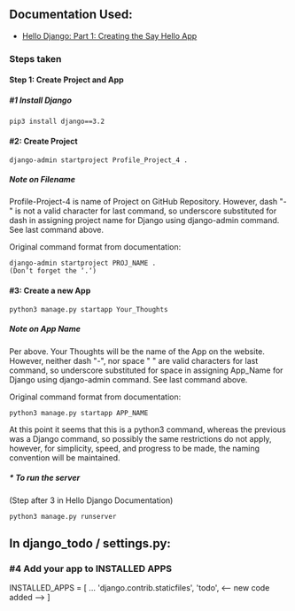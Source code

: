 ## Documentation Used:
- [Hello Django: Part 1: Creating the Say Hello App](https://docs.google.com/document/d/113P2BPOkrG6rMxsrm8GCbO6CVG2b1R9htD4tRdkSltQ/edit)

### Steps taken
#### Step 1: Create Project and App
##### #1 Install Django

```
pip3 install django==3.2

```

#### #2: Create Project

```
django-admin startproject Profile_Project_4 .
```

##### Note on Filename
Profile-Project-4
is name of Project on GitHub Repository.
However, dash "-" is not a valid character
for last command, so underscore substituted for dash 
in assigning project name for Django using django-admin command.
See last command above.

Original command format from documentation:

```
django-admin startproject PROJ_NAME .
(Don’t forget the ‘.‘)
```



#### #3: Create a new App

```
python3 manage.py startapp Your_Thoughts
```

##### Note on App Name
Per above.
Your Thoughts
will be the name of the App on the website.
However, neither dash "-", nor space " " are valid characters
for last command, so underscore substituted for space 
in assigning App_Name for Django using django-admin command.
See last command above.

Original command format from documentation:

```
python3 manage.py startapp APP_NAME

```

At this point it seems that this is a python3 command,
whereas the previous was a Django command,
so possibly the same restrictions do not apply,
however, for simplicity, speed, and progress to be made,
the naming convention will be maintained.

##### * To run the server 
(Step after 3 in Hello Django Documentation)

```
python3 manage.py runserver
```

## In django_todo / settings.py:

### #4 Add your app to INSTALLED APPS

INSTALLED_APPS = [
    ...
    'django.contrib.staticfiles',
    'todo', <-- new code added -->
]


